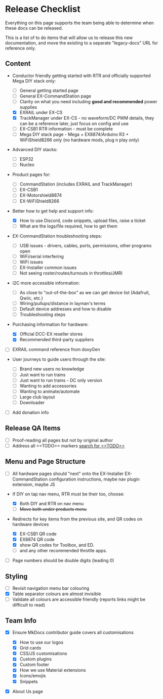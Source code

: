 # Release Checklist

Everything on this page supports the team being able to determine when these docs can be released.

This is a list of to do items that will allow us to release this new documentation, and move the existing to a separate "legacy-docs" URL for reference only.

## Content

- Conductor friendly getting started with RTR and officially supported Mega DIY stack only:

    - [ ] General getting started page
    - [ ] General EX-CommandStation page
    - [ ] Clarity on what you need including **good and recommended** power supplies
    - [x] EXRAIL under EX-CS
    - [x] TrackManager under EX-CS - no waveform/DC PWM details, they can be a reference later, just focus on config and use
    - [ ] EX-CSB1 RTR information - must be complete
    - [ ] Mega DIY stack page - Mega + EX8874/Arduino R3 + WiFiShield8266 only (no hardware mods, plug n play only)

- Advanced DIY stacks:

    - [ ] ESP32
    - [ ] Nucleo

- Product pages for:

    - [ ] CommandStation (includes EXRAIL and TrackManager)
    - [ ] EX-CSB1
    - [ ] EX-Motorshield8874
    - [ ] EX-WiFiShield8266

- Better how to get help and support info:

    - [x] How to use Discord, code snippets, upload files, raise a ticket
    - [ ] What are the logs/file required, how to get them

- EX-CommandStation troubleshooting steps:

    - [ ] USB issues - drivers, cables, ports, permissions, other programs open
    - [ ] WiFi/serial interfering
    - [ ] WiFi issues
    - [ ] EX-Installer common issues
    - [ ] Not seeing roster/routes/turnouts in throttles/JMRI

- I2C more accessible information:

    - [ ] As close to "out-of-the-box" as we can get device list (Adafruit, Qwiic, etc.)
    - [ ] Wiring/pullups/distance in layman's terms
    - [ ] Default device addresses and how to disable
    - [ ] Troubleshooting steps

- Purchasing information for hardware:

    - [x] Official DCC-EX reseller stores
    - [x] Recommended third-party suppliers

- [ ] EXRAIL command reference from doxyGen
- User journeys to guide users through the site:

    - [ ] Brand new users no knowledge
    - [ ] Just want to run trains
    - [ ] Just want to run trains - DC only version
    - [ ] Wanting to add accessories
    - [ ] Wanting to animate/automate
    - [ ] Large club layout
    - [ ] Downloader

- [ ] Add donation info

## Release QA Items

- [ ] Proof-reading all pages but not by original author
- [ ] Address all ==TODO== markers [search for ==TODO==](?TODO)

## Menu and Page Structure

- [ ] All hardware pages should "next" onto the EX-Installer EX-CommandStation configuration instructions, maybe nav plugin extension, maybe JS
- If DIY on tap nav menu, RTR must be their too, choose:

    - [x] Both DIY and RTR on nav menu
    - [ ] ~~Move both under products menu~~

- Redirects for key items from the previous site, and QR codes on hardware devices

    - [x] EX-CSB1 QR code
    - [x] EX8874 QR code
    - [x] show QR codes for Toolbox, and ED.
    - [ ] and any other recommended throttle apps.

- [ ] Page numbers should be double digits (leading 0)

## Styling

- [ ] Revisit navigation menu bar colouring
- [x] Table separator colours are almost invisible
- [ ] Validate all colours are accessible friendly (reports links might be difficult to read)

## Team Info

- [x] Ensure MkDocs contributor guide covers all customisations

    - [x] How to use our logos
    - [x] Grid cards
    - [x] CSS/JS customisations
    - [x] Custom plugins
    - [x] Custom footer
    - [x] How we use Material extensions
    - [x] Icons/emojis
    - [x] Snippets

- [x] About Us page
